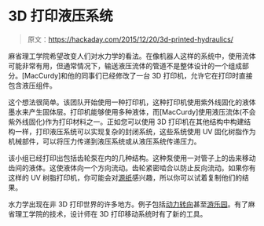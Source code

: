 # 3D 打印液压系统

> 原文：<https://hackaday.com/2015/12/20/3d-printed-hydraulics/>

麻省理工学院希望改变人们对水力学的看法。在像机器人这样的系统中，使用流体可能非常有用，但通常情况下，输送液压流体的管道不是整体设计的一个组成部分。[MacCurdy]和他的同事们已经修改了一台 3D 打印机，允许它在打印时直接包含液压组件。

这个想法很简单。该团队开始使用一种打印机，这种打印机使用紫外线固化的液体墨水来产生固体层。打印机能够使用多种液体，而[MacCurdy]使用液压流体(不会紫外线固化)作为打印材料之一。正如您可以使用 3D 打印机在其他结构中构建结构一样，打印液压系统可以实现复杂的封闭系统，这些系统使用 UV 固化树脂作为机械部件，可以将压力传递到液压系统或从液压系统传递压力。

该小组已经打印出包括齿轮泵在内的几种结构。这种泵使用一对管子上的齿来移动齿间的液体。这使液体向一个方向流动。齿轮紧密啮合以防止反向流动。如果你有这样的 UV 树脂打印机，你可能会对[源纸](http://arxiv.org/abs/1512.03744)感兴趣，所以你可以试着复制他们的结果。

水力学出现在非 3D 打印世界的许多地方。例子包括[动力转向](http://hackaday.com/2014/12/30/retrotechtacular-principles-of-hydraulic-steering/)甚至[游乐园](http://hackaday.com/2014/10/10/ask-hackaday-who-is-going-to-build-this-pneumatic-transmission-thing/)。有了麻省理工学院的技术，设计师在 3D 打印移动系统时有了新的工具。